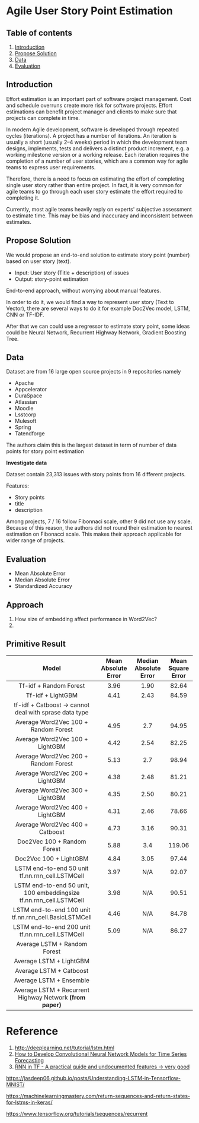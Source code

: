 # Agile User Story Point Estimation

## Table of contents
1. [Introduction](#introduction)
2. [Propose Solution](#propose-solution)
3. [Data](#data)
4. [Evaluation](#evaluation)

## Introduction

Effort estimation is an important part of software project management. Cost and schedule overruns create more risk for software projects. Effort estimations can benefit project manager and clients to make sure that projects can complete in time.

In modern Agile development, software is developed through repeated cycles (iterations). A project has a number of iterations. An iteration is usually a short (usually 2–4 weeks) period in which the development team designs, implements, tests and delivers a distinct product increment, e.g. a working milestone version or a working release. Each iteration requires the completion of a number of user stories, which are a common way for agile teams to express user requirements.

Therefore, there is a need to focus on estimating the effort of completing single user story rather than entire project. In fact, it is very common for agile teams to go through each user story estimate the effort required to completing it.

Currently, most agile teams heavily reply on experts' subjective assessment to estimate time. This may be bias and inaccuracy and inconsistent between estimates.

## Propose Solution

We would propose an end-to-end solution to estimate story point (number) based on user story (text).


- Input: User story (Title + description) of issues
- Output: story-point estimation

End-to-end approach, without worrying about manual features.

In order to do it, we would find a way to represent user story (Text to Vector), there are several ways to do it for example Doc2Vec model, LSTM, CNN or TF-IDF.

After that we can could use a regressor to estimate story point, some ideas could be Neural Network, Recurrent Highway Network, Gradient Boosting Tree.

## Data

Dataset are from 16 large open source projects in 9 repositories namely
- Apache
- Appcelerator
- DuraSpace
- Atlassian
- Moodle
- Lsstcorp
- Mulesoft
- Spring
- Tatendforge

The authors claim this is the largest dataset in term of number of data points for story point estimation

__Investigate data__

Dataset contain 23,313 issues with story points from 16 different projects.

Features:
- Story points
- title
- description


Among projects, 7 / 16 follow Fibonnaci scale, other 9 did not use any scale. Because of this reason, the authors did not round their estimation to nearest estimation on Fibonacci scale. This makes their approach applicable for wider range of projects.

## Evaluation

- Mean Absolute Error
- Median Absolute Error
- Standardized Accuracy

## Approach

1. How size of embedding affect performance in Word2Vec?
2.

## Primitive Result

|Model|Mean Absolute Error|Median Absolute Error|Mean Square Error|
|:---:|:--:|:--:|:--:|
|Tf-idf + Random Forest|3.96|1.90|82.64|
|Tf-idf + LightGBM|4.41|2.43|84.59|
|tf-idf + Catboost -> cannot deal with sprase data type||||
|Average Word2Vec 100 + Random Forest|4.95|2.7|94.95|
|Average Word2Vec 100 + LightGBM|4.42|2.54|82.25|
|Average Word2Vec 200 + Random Forest|5.13|2.7|98.94|
|Average Word2Vec 200 + LightGBM|4.38|2.48|81.21|
|Average Word2Vec 300 + LightGBM|4.35|2.50|80.21|
|Average Word2Vec 400 + LightGBM|4.31|2.46|78.66|
|Average Word2Vec 400 + Catboost|4.73|3.16|90.31|
|Doc2Vec 100 + Random Forest|5.88|3.4|119.06|
|Doc2Vec 100 + LightGBM|4.84|3.05|97.44|
|LSTM end-to-end 50 unit tf.nn.rnn_cell.LSTMCell|3.97|N/A|92.07|
|LSTM end-to-end 50 unit, 100 embeddingsize tf.nn.rnn_cell.LSTMCell|3.98|N/A|90.51|
|LSTM end-to-end 100 unit tf.nn.rnn_cell.BasicLSTMCell|4.46|N/A|84.78|
|LSTM end-to-end 200 unit tf.nn.rnn_cell.LSTMCell|5.09|N/A|86.27|
|Average LSTM + Random Forest ||||
|Average LSTM + LightGBM ||||
|Average LSTM + Catboost ||||
|Average LSTM + Ensemble ||||
|Average LSTM + Recurrent Highway Network __(from paper)__ ||||

# Reference
1. http://deeplearning.net/tutorial/lstm.html
2. [How to Develop Convolutional Neural Network Models for Time Series Forecasting](https://machinelearningmastery.com/how-to-develop-convolutional-neural-network-models-for-time-series-forecasting/?utm_campaign=Learning%20Posts&utm_content=80012867&utm_medium=social&utm_source=linkedin)
3. [RNN in TF - A practical guide and undocumented features -> very good](http://www.wildml.com/2016/08/rnns-in-tensorflow-a-practical-guide-and-undocumented-features/)

https://jasdeep06.github.io/posts/Understanding-LSTM-in-Tensorflow-MNIST/

https://machinelearningmastery.com/return-sequences-and-return-states-for-lstms-in-keras/

https://www.tensorflow.org/tutorials/sequences/recurrent
